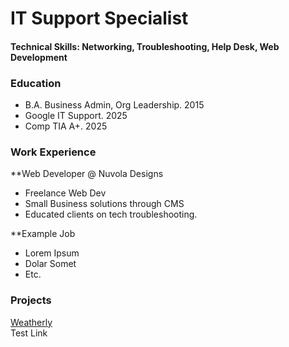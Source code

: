 # IT Support Specialist

#### Technical Skills: Networking, Troubleshooting, Help Desk, Web Development

### Education
- B.A. Business Admin, Org Leadership. 2015
- Google IT Support. 2025
- Comp TIA A+. 2025

### Work Experience
**Web Developer @ Nuvola Designs
- Freelance Web Dev
- Small Business solutions through CMS
- Educated clients on tech troubleshooting.

**Example Job
- Lorem Ipsum
- Dolar Somet
- Etc.

### Projects
[Weatherly](https://www.google.com/)  
Test Link

